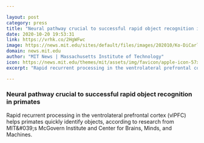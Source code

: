 ```yaml
---

layout: post
category: press
title: "Neural pathway crucial to successful rapid object recognition in primates"
date: 2020-10-20 19:53:31
link: https://vrhk.co/2HgWFwc
image: https://news.mit.edu/sites/default/files/images/202010/Ko-DiCarlo-Neuron-edited_0.jpg
domain: news.mit.edu
author: "MIT News | Massachusetts Institute of Technology"
icon: https://news.mit.edu/themes/mit/assets/img/favicon/apple-icon-57x57.png
excerpt: "Rapid recurrent processing in the ventrolateral prefrontal cortex (vlPFC) helps primates quickly identify objects, according to research from MIT&amp;#039;s McGovern Institute and Center for Brains, Minds, and Machines."

---
```


### Neural pathway crucial to successful rapid object recognition in primates

Rapid recurrent processing in the ventrolateral prefrontal cortex (vlPFC) helps primates quickly identify objects, according to research from MIT&amp;#039;s McGovern Institute and Center for Brains, Minds, and Machines.